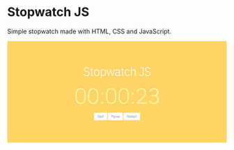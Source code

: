 # Stopwatch JS
Simple stopwatch made with HTML, CSS and JavaScript.

![](img/stopwatch.png?raw=true)